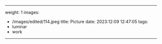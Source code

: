 
---
weight: 1
images:
- /images/edited/114.jpeg
title: Picture
date: 2023:12:09 12:47:05
tags:
- luminar
- work
---